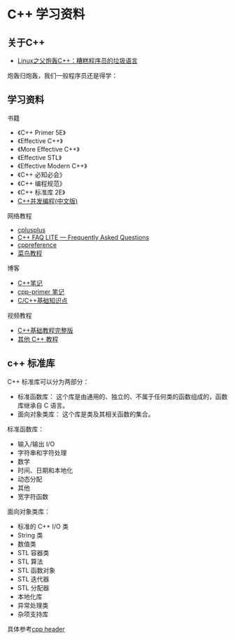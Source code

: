 # C++ 学习资料

## 关于C++

- [Linux之父炮轰C++：糟糕程序员的垃圾语言](http://blog.csdn.net/turingbook/article/details/1775488)

炮轰归炮轰，我们一般程序员还是得学：

## 学习资料

书籍

- 《C++ Primer 5E》
- 《Effective C++》
- 《More Effective C++》
- 《Effective STL》
- 《Effective Modern C++》
- 《C++ 必知必会》
- 《C++ 编程规范》
- 《C++ 标准库 2E》
- [C++并发编程(中文版)](https://chenxiaowei.gitbook.io/cpp_concurrency_in_action/)

网络教程

- [cplusplus](http://www.cplusplus.com/)
- [C++ FAQ LITE — Frequently Asked Questions](http://www.sunistudio.com/cppfaq/)
- [cppreference](https://zh.cppreference.com/w/cpp)
- [菜鸟教程](http://www.runoob.com/cplusplus/)

博客

- [C++笔记](http://www.hahack.com/wiki/)
- [cpp-primer 笔记](https://r00tk1ts.github.io/tags/cpp-primer/)
- [C/C++基础知识点](https://blog.csdn.net/K346K346/category_9265704_2.html)

视频教程

- [C++基础教程完整版](http://yun.itheima.com/course/275.html)
- [其他 C++ 教程](http://yun.itheima.com/course/c55.html?hm)

## c++ 标准库

C++ 标准库可以分为两部分：

- 标准函数库： 这个库是由通用的、独立的、不属于任何类的函数组成的，函数库继承自 C 语言。
- 面向对象类库： 这个库是类及其相关函数的集合。

标准函数库：

- 输入/输出 I/O
- 字符串和字符处理
- 数学
- 时间、日期和本地化
- 动态分配
- 其他
- 宽字符函数

面向对象类库：

- 标准的 C++ I/O 类
- String 类
- 数值类
- STL 容器类
- STL 算法
- STL 函数对象
- STL 迭代器
- STL 分配器
- 本地化库
- 异常处理类
- 杂项支持库

具体参考[cpp header](http://zh.cppreference.com/w/cpp/header)
